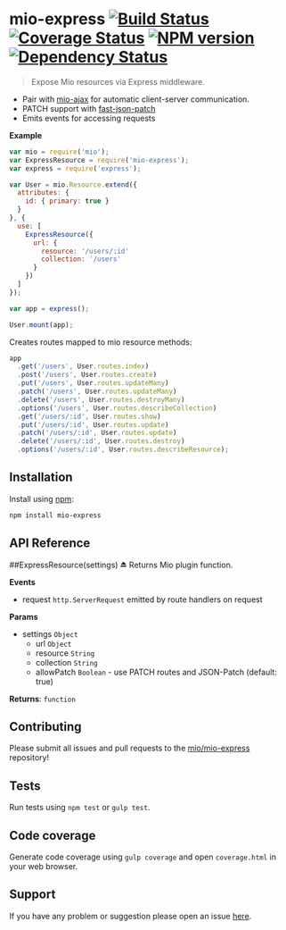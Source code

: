 # mio-express [![Build Status](http://img.shields.io/travis/mio/express.svg?style=flat)](http://travis-ci.org/mio/express) [![Coverage Status](https://img.shields.io/coveralls/mio/express.svg?style=flat)](https://coveralls.io/r/mio/express?branch=master) [![NPM version](http://img.shields.io/npm/v/mio-express.svg?style=flat)](https://www.npmjs.org/package/mio-express) [![Dependency Status](http://img.shields.io/david/mio/express.svg?style=flat)](https://david-dm.org/mio/express)

> Expose Mio resources via Express middleware.

* Pair with [mio-ajax](https://github.com/mio/ajax) for automatic
  client-server communication.
* PATCH support with
  [fast-json-patch](https://github.com/Starcounter-Jack/Fast-JSON-Patch)
* Emits events for accessing requests

**Example**  
```javascript
var mio = require('mio');
var ExpressResource = require('mio-express');
var express = require('express');

var User = mio.Resource.extend({
  attributes: {
    id: { primary: true }
  }
}, {
  use: [
    ExpressResource({
      url: {
        resource: '/users/:id'
        collection: '/users'
      }
    })
  ]
});

var app = express();

User.mount(app);
```

Creates routes mapped to mio resource methods:

```javascript
app
  .get('/users', User.routes.index)
  .post('/users', User.routes.create)
  .put('/users', User.routes.updateMany)
  .patch('/users', User.routes.updateMany)
  .delete('/users', User.routes.destroyMany)
  .options('/users', User.routes.describeCollection)
  .get('/users/:id', User.routes.show)
  .put('/users/:id', User.routes.update)
  .patch('/users/:id', User.routes.update)
  .delete('/users/:id', User.routes.destroy)
  .options('/users/:id', User.routes.describeResource);
```

## Installation

Install using [npm](https://www.npmjs.org/):

```sh
npm install mio-express
```

## API Reference
<a name="exp_module_mio-express"></a>
##ExpressResource(settings) ⏏
Returns Mio plugin function.

**Events**

- request `http.ServerRequest` emitted by route handlers on request

**Params**

- settings `Object`  
  - url `Object`  
  - resource `String`  
  - collection `String`  
  - allowPatch `Boolean` - use PATCH routes and JSON-Patch (default: true)  

**Returns**: `function`  


## Contributing

Please submit all issues and pull requests to the [mio/mio-express](http://github.com/mio/express) repository!

## Tests

Run tests using `npm test` or `gulp test`.

## Code coverage

Generate code coverage using `gulp coverage` and open `coverage.html` in your
web browser.

## Support

If you have any problem or suggestion please open an issue [here](https://github.com/mio/express/issues).
